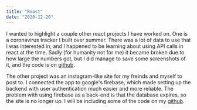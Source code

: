 ```yaml
---
title: "React"
date: "2020-12-20"
---
```


I wanted to highlight a couple other react projects I have worked on. One is a coronavirus tracker I built over summer. There was a lot of data to use that I was interested in, and I happened to be learning about using API calls in react at the time. Sadly (for humanity not for me) it became broken due to how large the numbers got, but I did manage to save some screenshots of it, and the code is on [github](https://github.com/KBellock).

The other project was an instagram-like site for my freinds and myself to post to. I connected the app to google's firebase, which made setting up the backend with user authentication much easier and more reliable. The problem with using firebase as a back-end is that the database expires, so the site is no longer up. I will be including some of the code on my [github](https://github.com/KBellock).
